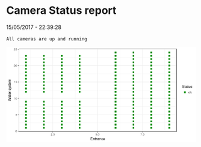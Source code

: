 Camera Status report
================
15/05/2017 - 22:39:28

    All cameras are up and running

![](camreport_files/figure-markdown_github/unnamed-chunk-2-1.png)
